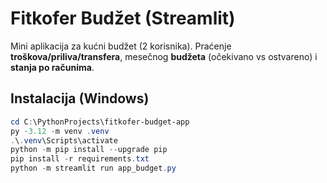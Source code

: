 # Fitkofer Budžet (Streamlit)

Mini aplikacija za kućni budžet (2 korisnika). Praćenje **troškova/priliva/transfera**, mesečnog **budžeta** (očekivano vs ostvareno) i **stanja po računima**.

## Instalacija (Windows)

```powershell
cd C:\PythonProjects\fitkofer-budget-app
py -3.12 -m venv .venv
.\.venv\Scripts\activate
python -m pip install --upgrade pip
pip install -r requirements.txt
python -m streamlit run app_budget.py
